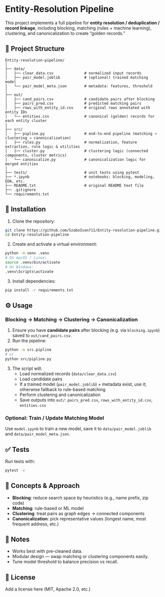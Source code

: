 # Entity‑Resolution Pipeline

This project implements a full pipeline for **entity resolution / deduplication / record linkage**, including blocking, matching (rules + machine learning), clustering, and canonicalization to create “golden records.”

## 🧩 Project Structure

```
Entity‑resolution-pipeline/
│
├── data/
│   ├── clear_data.csv              # normalized input records
│   ├── pair_model.joblib           # (optional) trained matching model
│   └── pair_model_meta.json        # metadata: features, threshold
│
├── out/
│   ├── cand_pairs.csv              # candidate pairs after blocking
│   ├── pairs_pred.csv              # predicted matching pairs
│   ├── rows_with_entity_id.csv     # original rows annotated with entity IDs
│   └── entities.csv                # canonical (golden) records for each entity cluster
│
├── src/
│   ├── pipline.py                  # end‑to‑end pipeline (matching → clustering → canonicalization)
│   ├── rules.py                    # normalization, feature extraction, rule logic & utilities
│   ├── cluster.py                  # clustering logic (connected components, cluster metrics)
│   └── canonicalize.py             # canonicalization logic for merged entities
│
├── tests/                          # unit tests using pytest
├── *.ipynb                         # notebooks: blocking, modeling, EDA, etc.
├── README.txt                      # original README text file
├── .gitignore
└── requirements.txt
```

## 🚀 Installation

1. Clone the repository:

```bash
git clone https://github.com/SzaboIvan711/Entity-resolution-pipeline.git
cd Entity-resolution-pipeline
```

2. Create and activate a virtual environment:

```bash
python -m venv .venv
# On macOS / Linux:
source .venv/bin/activate
# On Windows:
.venv\Scripts\activate
```

3. Install dependencies:

```bash
pip install -r requirements.txt
```

## ⚙️ Usage

### Blocking → Matching → Clustering → Canonicalization

1. Ensure you have **candidate pairs** after blocking (e.g. via `blocking.ipynb`) saved to `out/cand_pairs.csv`.  
2. Run the pipeline:

```bash
python -m src.pipline
# or
python src/pipline.py
```

3. The script will:
   - Load normalized records (`data/clear_data.csv`)
   - Load candidate pairs
   - If a trained model (`pair_model.joblib`) + metadata exist, use it; otherwise fallback to rule-based matching
   - Perform clustering and canonicalization
   - Save outputs into `out/`: `pairs_pred.csv`, `rows_with_entity_id.csv`, `entities.csv`

### Optional: Train / Update Matching Model

Use `model.ipynb` to train a new model, save it to `data/pair_model.joblib` and `data/pair_model_meta.json`.  

## ✅ Tests

Run tests with:

```bash
pytest -v
```

## 🧠 Concepts & Approach

- **Blocking**: reduce search space by heuristics (e.g., name prefix, zip code)
- **Matching**: rule-based or ML model
- **Clustering**: treat pairs as graph edges → connected components
- **Canonicalization**: pick representative values (longest name, most frequent address, etc.)

## 📌 Notes

- Works best with pre-cleaned data.
- Modular design — swap matching or clustering components easily.
- Tune model threshold to balance precision vs recall.

## 📝 License

Add a license here (MIT, Apache 2.0, etc.)
